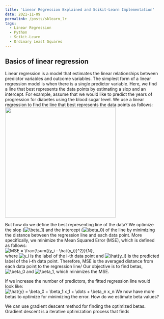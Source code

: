 ```yaml
---
title: 'Linear Regression Explained and Scikit-Learn Implementation'
date: 2021-11-09
permalink: /posts/sklearn_lr
tags:
  - Linear Regression
  - Python
  - Scikit-Learn
  - Ordinary Least Squares
---
```


## Basics of linear regression
Linear regression is a model that estimates the linear relationships between predictor variables and outcome variables.
The simplest form of a linear regression model is when there is a single predictor variable. Here, we find a line that best represents the data points by estimating a slop and an intercept. For example, assume that we would like to predict the years of progression for diabetes using the blood sugar level. We use a linear regression to find the line that best represents the data points as follows:
<img src="https://user-images.githubusercontent.com/12605926/141190398-79bbfa6a-cc06-434f-9276-edd05d1a7876.png" width=360>

But how do we define the best representing line of the data? We optimize the slop (<img src="https://latex.codecogs.com/svg.image?\beta_1" title="\beta_1" />) and the intercept (<img src="https://latex.codecogs.com/svg.image?\beta_1" title="\beta_0" />) of the line by minimizing the distance between the regression line and each data point. More specifically, we minimize the Mean Squared Error (MSE), which is defined as follows:<br>
<img src="https://latex.codecogs.com/svg.image?MSE&space;=&space;\frac{\sum{(y_i&space;-&space;\hat{y_i})^2}}{N}" title="MSE = \frac{\sum{(y_i - \hat{y_i})^2}}{N}" />, <br>
where <img src="https://latex.codecogs.com/svg.image?y_i" title="y_i" /> is the label of the i-th data point and <img src="https://latex.codecogs.com/svg.image?\hat{y_i}" title="\hat{y_i}" /> is the predicted label of the i-th data point.
Therefore, MSE is the averaged distance from each data point to the regression line/
Our objective is to find betas, <img src="https://latex.codecogs.com/svg.image?\beta_1" title="\beta_0" /> and <img src="https://latex.codecogs.com/svg.image?\beta_1" title="\beta_1" />, which minimizes the MSE.

If we increase the number of predictors, the fitted regression line would look like: <br>
<img src="https://latex.codecogs.com/svg.image?\hat{y}&space;=&space;\beta_0&space;&plus;&space;\beta_1&space;x_1&space;&plus;&space;\dots&space;&plus;&space;\beta_n&space;x_n" title="\hat{y} = \beta_0 + \beta_1 x_1 + \dots + \beta_n x_n" />
We now have more betas to optimize for minimizing the error. How do we estimate beta values?

We can use gradient descent method for finding the optimized betas. Gradient descent is a iterative optimization process that finds 


